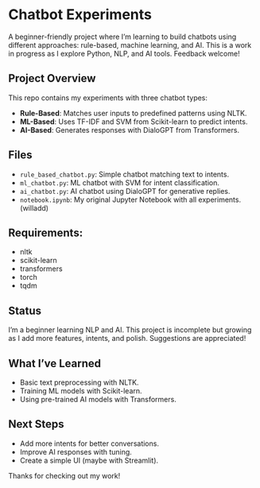 # Chatbot Experiments

A beginner-friendly project where I’m learning to build chatbots using different approaches: rule-based, machine learning, and AI. This is a work in progress as I explore Python, NLP, and AI tools. Feedback welcome!

## Project Overview

This repo contains my experiments with three chatbot types:
- **Rule-Based**: Matches user inputs to predefined patterns using NLTK.
- **ML-Based**: Uses TF-IDF and SVM from Scikit-learn to predict intents.
- **AI-Based**: Generates responses with DialoGPT from Transformers.

## Files

- `rule_based_chatbot.py`: Simple chatbot matching text to intents.
- `ml_chatbot.py`: ML chatbot with SVM for intent classification.
- `ai_chatbot.py`: AI chatbot using DialoGPT for generative replies.
- `notebook.ipynb`: My original Jupyter Notebook with all experiments.(willadd)

## Requirements:

- nltk
- scikit-learn
- transformers
- torch
- tqdm

## Status
I’m a beginner learning NLP and AI. This project is incomplete but growing as I add more features, intents, and polish. Suggestions are appreciated!


## What I’ve Learned

- Basic text preprocessing with NLTK.
- Training ML models with Scikit-learn.
- Using pre-trained AI models with Transformers.

## Next Steps

- Add more intents for better conversations.
- Improve AI responses with tuning.
- Create a simple UI (maybe with Streamlit).




Thanks for checking out my work!



